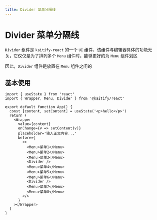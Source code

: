 ```yaml
---
title: Divider 菜单分隔线
---
```


# Divider 菜单分隔线

`Divider` 组件是 `kaitify-react` 的一个 `UI` 组件，该组件与编辑器具体的功能无关，它仅仅是为了排列多个 `Menu` 组件时，能够更好的为 `Menu` 组件划区

因此，`Divider` 组件是放置在 `Menu` 组件之间的

## 基本使用

```tsx
import { useState } from 'react'
import { Wrapper, Menu, Divider } from '@kaitify/react'

export default function App() {
  const [content, setContent] = useState('<p>hello</p>')
  return (
    <Wrapper
      value={content}
      onChange={v => setContent(v)}
      placeholder='输入正文内容...'
      before={
        <>
          <Menu>菜单1</Menu>
          <Menu>菜单2</Menu>
          <Menu>菜单3</Menu>
          <Divider />
          <Menu>菜单4</Menu>
          <Menu>菜单5</Menu>
          <Menu>菜单6</Menu>
          <Divider />
          <Menu>菜单7</Menu>
          <Menu>菜单8</Menu>
        </>
      }
    ></Wrapper>
  )
}
```

